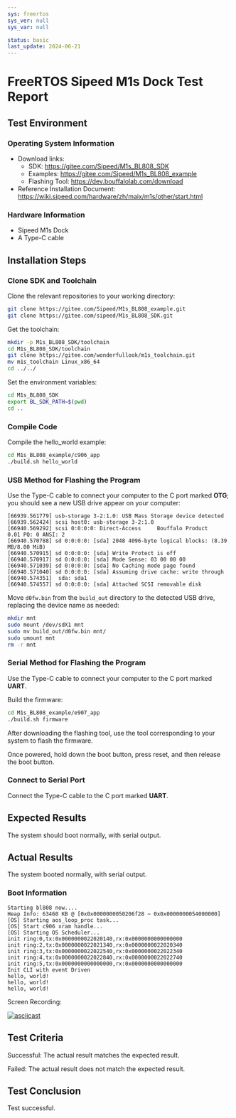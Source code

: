 ```yaml
---
sys: freertos
sys_ver: null
sys_var: null

status: basic
last_update: 2024-06-21
---
```


# FreeRTOS Sipeed M1s Dock Test Report

## Test Environment

### Operating System Information

- Download links:
    - SDK: https://gitee.com/Sipeed/M1s_BL808_SDK
    - Examples: https://gitee.com/Sipeed/M1s_BL808_example
    - Flashing Tool: https://dev.bouffalolab.com/download
- Reference Installation Document: https://wiki.sipeed.com/hardware/zh/maix/m1s/other/start.html

### Hardware Information

- Sipeed M1s Dock
- A Type-C cable

## Installation Steps

### Clone SDK and Toolchain

Clone the relevant repositories to your working directory:
```bash
git clone https://gitee.com/Sipeed/M1s_BL808_example.git
git clone https://gitee.com/sipeed/M1s_BL808_SDK.git
```

Get the toolchain:
```bash
mkdir -p M1s_BL808_SDK/toolchain
cd M1s_BL808_SDK/toolchain
git clone https://gitee.com/wonderfullook/m1s_toolchain.git
mv m1s_toolchain Linux_x86_64
cd ../../
```

Set the environment variables:
```bash
cd M1s_BL808_SDK
export BL_SDK_PATH=$(pwd)
cd ..
```

### Compile Code

Compile the hello_world example:
```bash
cd M1s_BL808_example/c906_app
./build.sh hello_world
```

### USB Method for Flashing the Program

Use the Type-C cable to connect your computer to the C port marked **OTG**; you should see a new USB drive appear on your computer:
```log
[66939.561779] usb-storage 3-2:1.0: USB Mass Storage device detected
[66939.562424] scsi host0: usb-storage 3-2:1.0
[66940.569292] scsi 0:0:0:0: Direct-Access     Bouffalo Product          0.01 PQ: 0 ANSI: 2
[66940.570788] sd 0:0:0:0: [sda] 2048 4096-byte logical blocks: (8.39 MB/8.00 MiB)
[66940.570915] sd 0:0:0:0: [sda] Write Protect is off
[66940.570917] sd 0:0:0:0: [sda] Mode Sense: 03 00 00 00
[66940.571039] sd 0:0:0:0: [sda] No Caching mode page found
[66940.571040] sd 0:0:0:0: [sda] Assuming drive cache: write through
[66940.574351]  sda: sda1
[66940.574557] sd 0:0:0:0: [sda] Attached SCSI removable disk

```

Move `d0fw.bin` from the `build_out` directory to the detected USB drive, replacing the device name as needed:
```bash
mkdir mnt
sudo mount /dev/sdX1 mnt
sudo mv build_out/d0fw.bin mnt/
sudo umount mnt
rm -r mnt
```

### Serial Method for Flashing the Program

Use the Type-C cable to connect your computer to the C port marked **UART**.

Build the firmware:
```bash
cd M1s_BL808_example/e907_app
./build.sh firmware
```

After downloading the flashing tool, use the tool corresponding to your system to flash the firmware.

Once powered, hold down the boot button, press reset, and then release the boot button.

### Connect to Serial Port

Connect the Type-C cable to the C port marked **UART**.

## Expected Results

The system should boot normally, with serial output.

## Actual Results

The system booted normally, with serial output.

### Boot Information

```log
Starting bl808 now....
Heap Info: 63460 KB @ [0x0x0000000050206f28 ~ 0x0x0000000054000000]
[OS] Starting aos_loop_proc task...
[OS] Start c906 xram handle...
[OS] Starting OS Scheduler...
init ring:0,tx:0x0000000022020140,rx:0x0000000000000000
init ring:2,tx:0x0000000022021340,rx:0x0000000022020340
init ring:3,tx:0x0000000022022540,rx:0x0000000022022340
init ring:4,tx:0x0000000022022840,rx:0x0000000022022740
init ring:5,tx:0x0000000000000000,rx:0x0000000000000000
Init CLI with event Driven
hello, world!
hello, world!
hello, world!

```

Screen Recording:

[![asciicast](https://asciinema.org/a/nYT21u4uOzQ7d7k5KF2Ge6633.svg)](https://asciinema.org/a/nYT21u4uOzQ7d7k5KF2Ge6633)

## Test Criteria

Successful: The actual result matches the expected result.

Failed: The actual result does not match the expected result.

## Test Conclusion

Test successful.
